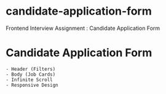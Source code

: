 # candidate-application-form
Frontend Interview Assignment : Candidate Application Form

# Candidate Application Form 
    - Header (Filters)
    - Body (Job Cards)
    - Infinite Scroll
    - Responsive Design


